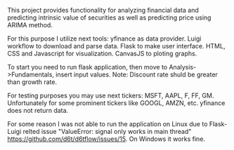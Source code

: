 
This project provides functionality for analyzing financial data and predicting intrinsic value of securities as well as
predicting price using ARIMA method.

For this purpose I utilize next tools:
yfinance as data provider.
Luigi workflow to download and parse data.
Flask to make user interface.
HTML, CSS and Javascript for visualization.
CanvasJS to ploting graphs.

To start you need to run flask application, then move to Analysis->Fundamentals, insert input values.
Note: Discount rate shuld be greater than growth rate.

For testing purposes you may use next tickers: MSFT, AAPL, F, FF, GM. Unfortunately for some prominent tickers like GOOGL, AMZN, etc. yfinance does not return data. 

For some reason I was not able to run the application on Linux due to Flask-Luigi relted issue "ValueError: signal only works in main thread" https://github.com/d6t/d6tflow/issues/15. On Windows it works fine.